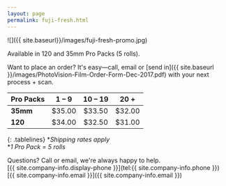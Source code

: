 ```yaml
---
layout: page
permalink: fuji-fresh.html
---
```

<style>
.tablelines th {
    border-bottom: 2px solid #424242;
    padding: .3em 1em .3em 1em;
}
.tablelines td {
    border-bottom: 1px solid #424242;
    padding: .3em 1em .3em 1em;
}
.tablelines tr:last-child td {
    border: none;
}
ol, ul {
    padding-left: 3em;
}
p {
    margin-bottom: 0;
}
.entry h1 {
    border-bottom: 1px solid #ccc;
}
.entry h2 {
}
article .entry p img {
    margin: 0 auto 0 auto;
    padding: 0;
}
</style>

![]({{ site.baseurl}}/images/fuji-fresh-promo.jpg)

Available in 120 and 35mm Pro Packs (5 rolls).  

Want to place an order? It's easy—call, email or [send in]({{ site.baseurl }}/images/PhotoVision-Film-Order-Form-Dec-2017.pdf) with your next process + scan.  

| **Pro Packs** | **1 – 9** | **10 – 19** | **20 +** |
| :--- | :---: | :---: | :---: |
| **35mm** | $35.00 | $33.50 | $32.00 |
| **120** | $34.00 | $32.50 | $31.00 |
{: .tablelines}
**Shipping rates apply*  
**1 Pro Pack = 5 rolls*


Questions? Call or email, we're always happy to help.  
[{{ site.company-info.display-phone }}](tel:{{ site.company-info.phone }})  
[{{ site.company-info.email }}]({{ site.company-info.email }})